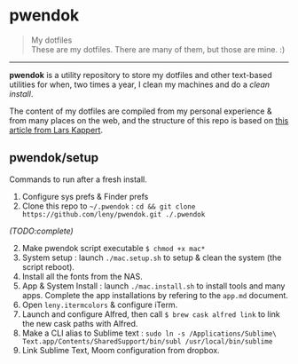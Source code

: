 # pwendok

> My dotfiles  
> These are my dotfiles. There are many of them, but those are mine. :)

* * *

**pwendok** is a utility repository to store my dotfiles and other text-based utilities for when, two times a year, I clean my machines and do a *clean install*.

The content of my dotfiles are compiled from my personal experience & from many places on the web, and the structure of this repo is based on [this article from Lars Kappert](https://medium.com/@webprolific/getting-started-with-dotfiles-43c3602fd789).

## pwendok/setup

Commands to run after a fresh install.

1. Configure sys prefs & Finder prefs
2. Clone this repo to `~/.pwendok` : `cd && git clone https://github.com/leny/pwendok.git ./.pwendok`

_(TODO:complete)_

2. Make pwendok script executable `$ chmod +x mac*`
3. System setup : launch `./mac.setup.sh` to setup & clean the system (the script reboot).
4. Install all the fonts from the NAS.
5. App & System Install : launch `./mac.install.sh` to install tools and many apps. Complete the app installations by refering to the `app.md` document.
6. Open `leny.itermcolors` & configure iTerm.
7. Launch and configure Alfred, then call `$ brew cask alfred link` to link the new cask paths with Alfred.
9. Make a CLI alias to Sublime text : `sudo ln -s /Applications/Sublime\ Text.app/Contents/SharedSupport/bin/subl /usr/local/bin/sublime`
9. Link Sublime Text, Moom configuration from dropbox.
